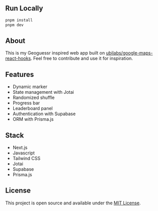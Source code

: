 ## Run Locally

```bash
pnpm install
pnpm dev
```

## About
This is my Geoguessr inspired web app built on [ubilabs/google-maps-react-hooks](https://github.com/ubilabs/google-maps-react-hooks). Feel free to contribute and use it for inspiration.

## Features
- Dynamic marker
- State management with Jotai
- Randomized shuffle
- Progress bar
- Leaderboard panel
- Authentication with Supabase
- ORM with Prisma.js

## Stack
- Next.js
- Javascript
- Tailwind CSS
- Jotai
- Supabase
- Prisma.js

## License

This project is open source and available under the [MIT License](LICENSE.md).

